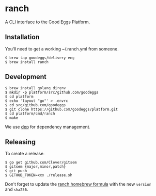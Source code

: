ranch
=====
A CLI interface to the Good Eggs Platform.

Installation
------------

You'll need to get a working ~/.ranch.yml from someone.

```
$ brew tap goodeggs/delivery-eng
$ brew install ranch
```

Development
-----------

```
$ brew install golang direnv
$ mkdir -p platform/src/github.com/goodeggs
$ cd platform
$ echo 'layout "go"' > .envrc
$ cd src/github.com/goodeggs
$ git clone https://github.com/goodeggs/platform.git
$ cd platform/cmd/ranch
$ make
```

We use [dep](https://github.com/golang/dep) for dependency management.

Releasing
---------

To create a release:

```
$ go get github.com/Clever/gitsem
$ gitsem {major,minor,patch}
$ git push
$ GITHUB_TOKEN=xxx ./release.sh
```

Don't forget to update the [ranch homebrew formula](https://github.com/goodeggs/homebrew-delivery-eng/blob/master/Formula/ranch.rb) with the new `version` and `sha256`.


